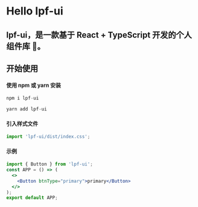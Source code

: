 # Hello lpf-ui

## lpf-ui，是一款基于 React + TypeScript 开发的个人组件库 🎉。

## 开始使用

#### 使用 npm 或 yarn 安装

```jsx | pure
npm i lpf-ui
```

```jsx | pure
yarn add lpf-ui
```

#### 引入样式文件

```jsx | pure
import 'lpf-ui/dist/index.css';
```

#### 示例

```jsx | pure
import { Button } from 'lpf-ui';
const APP = () => (
  <>
    <Button btnType="primary">primary</Button>
  </>
);
export default APP;
```
